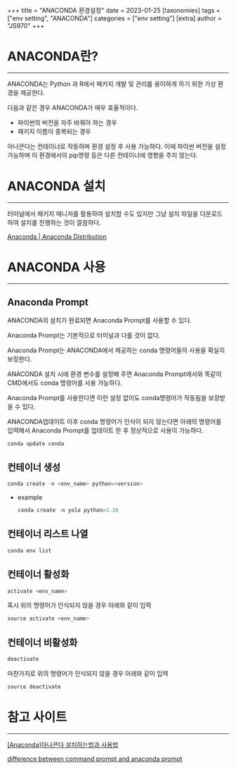 +++
title = "ANACONDA 환경설정"
date = 2023-01-25
[taxonomies]
tags = ["env setting", "ANACONDA"]
categories = ["env setting"]
[extra]
author = "JS970"
+++

# ANACONDA란?

---

ANACONDA는 Python 과 R에서 패키지 개발 및 관리를 용이하게 하기 위한 가상 환경을 제공한다.

다음과 같은 경우 ANACONDA가 매우 효율적이다.

- 파이썬의 버전을 자주 바꿔야 하는 경우
- 패키지 이름이 중복되는 경우

아나콘다는 컨테이너로 작동하며 환경 설정 후 사용 가능하다. 이때 파이썬 버전을 설정 가능하며 이 환경에서의 pip명령 등은 다른 컨테이너에 영향을 주지 않는다.

# ANACONDA 설치

---

터미널에서 패키지 매니저를 활용하여 설치할 수도 있지만 그냥 설치 파일을 다운로드 하여 설치를 진행하는 것이 깔끔하다.

[Anaconda | Anaconda Distribution](https://www.anaconda.com/products/distribution)

# ANACONDA 사용

---

## Anaconda Prompt

ANACONDA의 설치가 완료되면 Anaconda Prompt를 사용할 수 있다. 

Anaconda Prompt는 기본적으로 터미널과 다를 것이 없다. 

Anaconda Prompt는 ANACONDA에서 제공하는 conda 명령어들의 사용을 확실히 보장한다.

ANACONDA 설치 시에 환경 변수를 설정해 주면 Anaconda Prompt에서와 똑같이 CMD에서도 conda 명령어를 사용 가능하다.

Anaconda Prompt를 사용한다면 이런 설정 없이도 conda명령어가 작동됨을 보장받을 수 있다.

ANACONDA업데이트 이후 conda 명령어가 인식이 되지 않는다면 아래의 명령어를 입력해서 Anaconda Prompt를 업데이트 한 후 정상적으로 사용이 가능하다.

```powershell
conda update conda
```

## 컨테이너 생성

```powershell
conda create -n <env_name> python=<version>
```

- example
    
    ```powershell
    conda create -n yolo python=3.10
    ```
    

## 컨테이너 리스트 나열

```powershell
conda env list
```

## 컨테이너 활성화

```powershell
activate <env_name>
```

혹시 위의 명령어가 인식되지 않을 경우 아래와 같이 입력

```powershell
source activate <env_name>
```

## 컨테이너 비활성화

```powershell
deactivate
```

마찬가지로 위의 명령어가 인식되지 않을 경우 아래와 같이 입력

```powershell
source deactivate
```

# 참고 사이트

---

[[Anaconda]아나콘다 설치하는법과 사용법](https://kamang-it.tistory.com/entry/Anaconda%EC%95%84%EB%82%98%EC%BD%98%EB%8B%A4-%EC%84%A4%EC%B9%98%ED%95%98%EB%8A%94%EB%B2%95%EA%B3%BC-%EC%82%AC%EC%9A%A9%EB%B2%95)

[difference between command prompt and anaconda prompt](https://stackoverflow.com/questions/37993175/difference-between-command-prompt-and-anaconda-prompt)